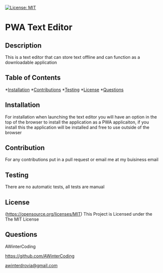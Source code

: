 [![License: MIT](https://img.shields.io/badge/License-MIT-yellow.svg)](https://opensource.org/licenses/MIT)
  
# PWA Text Editor

## Description

This is a text editor that can store text offline and can function as a downloadable application

## Table of Contents

*[Installation](#installation)
*[Contributions](#contributions)
*[Testing](#testing)
*[License](#license)
*[Questions](#questions)

## Installation

For installation when launching the text editor you will have an option in the top of the browser to install the application as a PWA applicaiton, if you install this the application will be installed and free to use outside of the browser

## Contribution

For any contributions put in a pull request or email me at my buisiness email

## Testing

There are no automatic tests, all tests are manual

## License

(https://opensource.org/licenses/MIT)
This Project is Licensed under the The MIT License

## Questions

AWinterCoding

https://github.com/AWinterCoding

awinterdrovia@gmail.com

